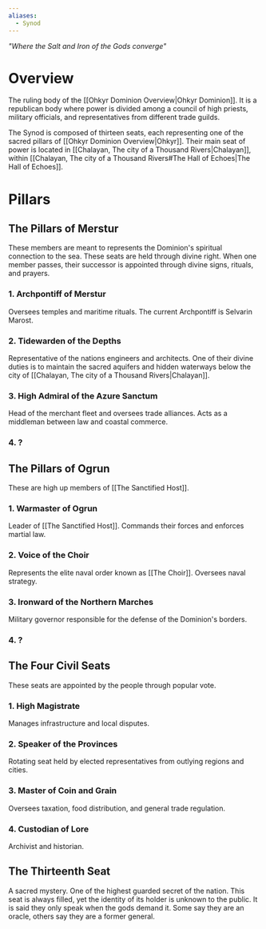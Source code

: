 ```yaml
---
aliases:
  - Synod
---
```

*"Where the Salt and Iron of the Gods converge"*
# Overview
The ruling body of the [[Ohkyr Dominion Overview|Ohkyr Dominion]]. It is a republican body where power is divided among a council of high priests, military officials, and representatives from different trade guilds.

The Synod is composed of thirteen seats, each representing one of the sacred pillars of [[Ohkyr Dominion Overview|Ohkyr]]. Their main seat of power is located in [[Chalayan, The city of a Thousand Rivers|Chalayan]], within [[Chalayan, The city of a Thousand Rivers#The Hall of Echoes|The Hall of Echoes]].
# Pillars
## The Pillars of Merstur
These members are meant to represents the Dominion's spiritual connection to the sea. These seats are held through divine right. When one member passes, their successor is appointed through divine signs, rituals, and prayers.
### 1. Archpontiff of Merstur
Oversees temples and maritime rituals. The current Archpontiff is Selvarin Marost.
### 2. Tidewarden of the Depths
Representative of the nations engineers and architects. One of their divine duties is to maintain the sacred aquifers and hidden waterways below the city of [[Chalayan, The city of a Thousand Rivers|Chalayan]].
### 3. High Admiral of the Azure Sanctum
Head of the merchant fleet and oversees trade alliances. Acts as a middleman between law and coastal commerce.
### 4. ?
## The Pillars of Ogrun
These are high up members of [[The Sanctified Host]].
### 1. Warmaster of Ogrun
Leader of [[The Sanctified Host]]. Commands their forces and enforces martial law.
### 2. Voice of the Choir
Represents the elite naval order known as [[The Choir]]. Oversees naval strategy.
### 3. Ironward of the Northern Marches
Military governor responsible for the defense of the Dominion's borders.
### 4. ?
## The Four Civil Seats
These seats are appointed by the people through popular vote.
### 1. High Magistrate
Manages infrastructure and local disputes.
### 2. Speaker of the Provinces
Rotating seat held by elected representatives from outlying regions and cities.
### 3. Master of Coin and Grain
Oversees taxation, food distribution, and general trade regulation.
### 4. Custodian of Lore
Archivist and historian.
## The Thirteenth Seat
A sacred mystery. One of the highest guarded secret of the nation. This seat is always filled, yet the identity of its holder is unknown to the public. It is said they only speak when the gods demand it. Some say they are an oracle, others say they are a former general.